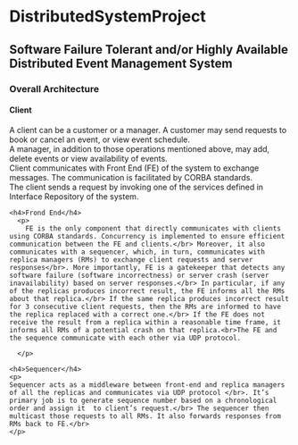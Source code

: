 # DistributedSystemProject
<h2>Software Failure Tolerant and/or Highly Available Distributed Event Management System</h2>
<div>
  <h3>Overall Architecture</h3>
  <div>
    <h4>Client</h4>
      <p>
        A client can be a customer or a manager. A customer may send requests to book or cancel an event, or view event schedule.</br> A manager, in addition to those operations mentioned above, may add, delete events or view availability of events.</br> Client communicates with Front End (FE) of the system to exchange messages. The communication is facilitated by CORBA standards.</br> The client sends a request by invoking one of the services defined in Interface Repository of the system.
      </p>

    <h4>Frond End</h4>
      <p>
        FE is the only component that directly communicates with clients using CORBA standards. Concurrency is implemented to ensure efficient communication between the FE and clients.</br> Moreover, it also communicates with a sequencer, which, in turn, communicates with replica managers (RMs) to exchange client requests and server responses</br>. More importantly, FE is a gatekeeper that detects any software failure (software incorrectness) or server crash (server inavailability) based on server responses.</br> In particular, if any of the replicas produces incorrect result, the FE informs all the RMs about that replica.</br> If the same replica produces incorrect result for 3 consecutive client requests, then the RMs are informed to have the replica replaced with a correct one.</br> If the FE does not receive the result from a replica within a reasonable time frame, it informs all RMs of a potential crash on that replica.<br>The FE and the sequence communicate with each other via UDP protocol.

      </p>

    <h4>Sequencer</h4>
    <p>
    Sequencer acts as a middleware between front-end and replica managers of all the replicas and communicates via UDP protocol </br>. It’s primary job is to generate sequence number based on a chronological order and assign it  to client’s request.</br> The sequencer then multicast those requests to all RMs. It also forwards responses from RMs back to FE.</br>
    </p>
  </div>
</div>

